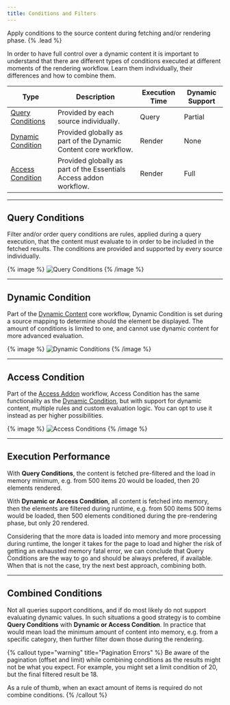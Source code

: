 ```yaml
---
title: Conditions and Filters
---
```


Apply conditions to the source content during fetching and/or rendering phase. {% .lead %}

In order to have full control over a dynamic content it is important to understand that there are different types of conditions executed at different moments of the rendering workflow. Learn them individually, their differences and how to combine them.

| Type | Description | Execution Time | Dynamic Support |
| ---- | ----------- | -------------- | --------------- |
| [Query Conditions](#query-conditions) | Provided by each source individually. | Query | Partial |
| [Dynamic Condition](#dynamic-condition) | Provided globally as part of the Dynamic Content core workflow. | Render | None |
| [Access Condition](#access-condition) | Provided globally as part of the Essentials Access addon workflow. | Render | Full |

---

## Query Conditions

Filter and/or order query conditions are rules, applied during a query execution, that the content must evaluate to in order to be included in the fetched results. The conditions are provided and supported by every source individually.

{% image %}
![Query Conditions](/assets/ytp/sources/query-conditions.webp)
{% /image %}

---

## Dynamic Condition

Part of the [Dynamic Content](https://yootheme.com/support/yootheme-pro/joomla/dynamic-content#dynamic-conditions) core workflow, Dynamic Condition is set during a source mapping to determine should the element be displayed. The amount of conditions is limited to one, and cannot use dynamic content for more advanced evaluation.

{% image %}
![Dynamic Conditions](/assets/ytp/sources/dynamic-conditions.webp)
{% /image %}

---

## Access Condition

Part of the [Access Addon](/essentials-for-yoothemepro/addon/access) workflow, Access Condition has the same functionality as the [Dynamic Condition](#dynamic-condition), but with support for dynamic content, multiple rules and custom evaluation logic. You can opt to use it instead as per higher possibilities.

{% image %}
![Access Conditions](/assets/ytp/sources/access-conditions.webp)
{% /image %}

---

## Execution Performance

With **Query Conditions**, the content is fetched pre-filtered and the load in memory minimum, e.g. from 500 items 20 would be loaded, then 20 elements rendered.

With **Dynamic or Access Condition**, all content is fetched into memory, then the elements are filtered during runtime, e.g. from 500 items 500 items would be loaded, then 500 elements conditioned during the pre-rendering phase, but only 20 rendered.

Considering that the more data is loaded into memory and more processing during runtime, the longer it takes for the page to load and higher the risk of getting an exhausted memory fatal error, we can conclude that Query Conditions are the way to go and should be always prefered, if available. When that is not the case, try the next best approach, combining both.

---

## Combined Conditions

Not all queries support conditions, and if do most likely do not support evaluating dynamic values. In such situations a good strategy is to combine **Query Conditions** with **Dynamic or Access Condition**. In practice that would mean load the minimum amount of content into memory, e.g. from a specific category, then further filter down those during the rendering.

{% callout type="warning" title="Pagination Errors" %}
Be aware of the pagination (offset and limit) while combining conditions as the results might not be what you expect. For example, you might set a limit condition of 20, but the final filtered result be 18.

As a rule of thumb, when an exact amount of items is required do not combine conditions.
{% /callout %}

